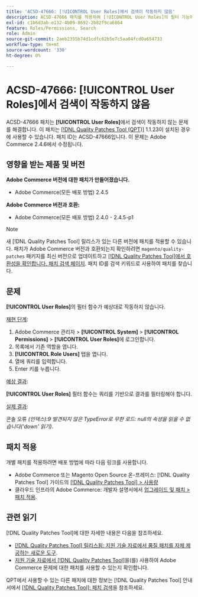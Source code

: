 ```yaml
---
title: 'ACSD-47666: [!UICONTROL User Roles]에서 검색이 작동하지 않음'
description: ACSD-47666 패치를 적용하여 [!UICONTROL User Roles]의 필터 기능이 예상대로 작동하지 않는 Adobe Commerce 문제를 해결합니다.
exl-id: c1b6d3ab-e132-4b09-8692-2b82f9ca6864
feature: Roles/Permissions, Search
role: Admin
source-git-commit: 2aeb2355b74d1cdfc62b5e7c5aa04fcd0a654733
workflow-type: tm+mt
source-wordcount: '330'
ht-degree: 0%

---
```


# ACSD-47666: **[!UICONTROL User Roles]**&#x200B;에서 검색이 작동하지 않음

ACSD-47666 패치는 **[!UICONTROL User Roles]**&#x200B;에서 검색이 작동하지 않는 문제를 해결합니다. 이 패치는 [[!DNL Quality Patches Tool (QPT)]](/help/announcements/adobe-commerce-announcements/magento-quality-patches-released-new-tool-to-self-serve-quality-patches.md) 1.1.23이 설치된 경우에 사용할 수 있습니다. 패치 ID는 ACSD-47666입니다. 이 문제는 Adobe Commerce 2.4.6에서 수정됩니다.

## 영향을 받는 제품 및 버전

**Adobe Commerce 버전에 대한 패치가 만들어졌습니다.**

* Adobe Commerce(모든 배포 방법) 2.4.5

**Adobe Commerce 버전과 호환:**

* Adobe Commerce(모든 배포 방법) 2.4.0 - 2.4.5-p1

>[!NOTE]
>
>새 [!DNL Quality Patches Tool] 릴리스가 있는 다른 버전에 패치를 적용할 수 있습니다. 패치가 Adobe Commerce 버전과 호환되는지 확인하려면 `magento/quality-patches` 패키지를 최신 버전으로 업데이트하고 [[!DNL Quality Patches Tool]에서 호환성을 확인합니다. 패치 검색 페이지](https://experienceleague.adobe.com/tools/commerce-quality-patches/index.html?lang=ko). 패치 ID를 검색 키워드로 사용하여 패치를 찾습니다.

## 문제

**[!UICONTROL User Roles]**&#x200B;의 필터 함수가 예상대로 작동하지 않습니다.

<u>재현 단계</u>:

1. Adobe Commerce 관리자 > **[!UICONTROL System]** > **[!UICONTROL Permissions]** > **[!UICONTROL User Roles]**&#x200B;에 로그인합니다.
1. 목록에서 기존 역할을 엽니다.
1. **[!UICONTROL Role Users]** 탭을 엽니다.
1. 열에 쿼리를 입력합니다.
1. Enter 키를 누릅니다.

<u>예상 결과</u>:

**[!UICONTROL User Roles]** 필터 함수는 쿼리를 기반으로 결과를 필터링해야 합니다.

<u>실제 결과</u>:

콘솔 오류 _(인덱스):9 발견되지 않은 TypeError로 무한 로드: null의 속성을 읽을 수 없습니다(&#39;down&#39; 읽기)_.

## 패치 적용

개별 패치를 적용하려면 배포 방법에 따라 다음 링크를 사용합니다.

* Adobe Commerce 또는 Magento Open Source 온-프레미스: [!DNL Quality Patches Tool] 가이드의 [[!DNL Quality Patches Tool] > 사용량](https://experienceleague.adobe.com/docs/commerce-operations/tools/quality-patches-tool/usage.html?lang=ko)
* 클라우드 인프라의 Adobe Commerce: 개발자 설명서에서 [업그레이드 및 패치 > 패치 적용](https://experienceleague.adobe.com/ko/docs/commerce-cloud-service/user-guide/develop/upgrade/apply-patches). 

## 관련 읽기

[!DNL Quality Patches Tool]에 대한 자세한 내용은 다음을 참조하세요.

* [[!DNL Quality Patches Tool] 릴리스됨: 지원 기술 자료에서 품질 패치를 자체 제공하는 새로운 도구](/help/announcements/adobe-commerce-announcements/magento-quality-patches-released-new-tool-to-self-serve-quality-patches.md).
* [지원 기술 자료에서  [!DNL Quality Patches Tool]](/help/support-tools/patches-available-in-qpt-tool/check-patch-for-magento-issue-with-magento-quality-patches.md)을(를) 사용하여 Adobe Commerce 문제에 대한 패치를 사용할 수 있는지 확인합니다.

QPT에서 사용할 수 있는 다른 패치에 대한 정보는 [!DNL Quality Patches Tool] 안내서에서 [[!DNL Quality Patches Tool]: 패치 검색](https://experienceleague.adobe.com/tools/commerce-quality-patches/index.html?lang=ko)을 참조하세요.
